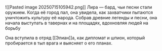 ![[Pasted image 20250715105942.png]]
Лира — бард, чьи песни стали оружием. Когда её город пал, она увидела, как захватчики пытаются уничтожить культуру её народа. Собрав древние легенды и песни, она начала выступать в тавернах и на площадях, вдохновляя людей на борьбу

Она вступила в отряд [[Элиан]]а, как дипломат и шпион, который пробирается в тыл врага и выясняет о его планах.